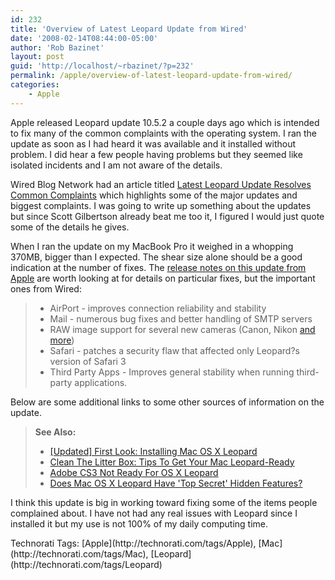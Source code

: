 ```yaml
---
id: 232
title: 'Overview of Latest Leopard Update from Wired'
date: '2008-02-14T08:44:00-05:00'
author: 'Rob Bazinet'
layout: post
guid: 'http://localhost/~rbazinet/?p=232'
permalink: /apple/overview-of-latest-leopard-update-from-wired/
categories:
    - Apple
---
```


Apple released Leopard update 10.5.2 a couple days ago which is intended to fix many of the common complaints with the operating system. I ran the update as soon as I had heard it was available and it installed without problem. I did hear a few people having problems but they seemed like isolated incidents and I am not aware of the details.

Wired Blog Network had an article titled [Latest Leopard Update Resolves Common Complaints](http://blog.wired.com/monkeybites/2008/02/latest-leopard.html) which highlights some of the major updates and biggest complaints. I was going to write up something about the updates but since Scott Gilbertson already beat me too it, I figured I would just quote some of the details he gives.

When I ran the update on my MacBook Pro it weighed in a whopping 370MB, bigger than I expected. The shear size alone should be a good indication at the number of fixes. The [release notes on this update from Apple](http://docs.info.apple.com/article.html?artnum=307109) are worth looking at for details on particular fixes, but the important ones from Wired:

> - AirPort - improves connection reliability and stability
> - Mail - numerous bug fixes and better handling of SMTP servers
> - RAW image support for several new cameras (Canon, Nikon [and more](http://docs.info.apple.com/article.html?artnum=306835))
> - Safari - patches a security flaw that affected only Leopard?s version of Safari 3
> - Third Party Apps - Improves general stability when running third-party applications.

Below are some additional links to some other sources of information on the update.

> **See Also:**
> 
> - [\[Updated\] First Look: Installing Mac OS X Leopard ](http://blog.wired.com/monkeybites/2007/10/first-look-inst.html#previouspost)
> - [Clean The Litter Box: Tips To Get Your Mac Leopard-Ready](http://blog.wired.com/monkeybites/2007/10/clean-the-litte.html#previouspost)
> - [Adobe CS3 Not Ready For OS X Leopard](http://blog.wired.com/monkeybites/2007/09/adobe-cs3-not-r.html#previouspost)
> - [Does Mac OS X Leopard Have 'Top Secret' Hidden Features?](http://blog.wired.com/monkeybites/2007/10/does-mac-os-x-l.html#previouspost)

I think this update is big in working toward fixing some of the items people complained about. I have not had any real issues with Leopard since I installed it but my use is not 100% of my daily computing time.

<div class="wlWriterSmartContent" style="display:inline;margin:0;padding:0;">Technorati Tags: [Apple](http://technorati.com/tags/Apple), [Mac](http://technorati.com/tags/Mac), [Leopard](http://technorati.com/tags/Leopard)</div>
